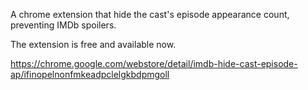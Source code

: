 A chrome extension that hide the cast's episode appearance count, preventing IMDb spoilers.

The extension is free and available now.

https://chrome.google.com/webstore/detail/imdb-hide-cast-episode-ap/ifinopelnonfmkeadpclelgkbdpmgoll
